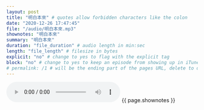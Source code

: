 ```yaml
---
layout: post
title: "明白本來" # quotes allow forbidden characters like the colon
date: "2020-12-26 17:47:45"
file: "/audio/明白本來.mp3"
shownotes: "明白本來"
summary: "明白本來"
duration: "file_duration" # audio length in min:sec
length: "file_length" # filesize in bytes
explicit: "no" # change to yes to flag with the explicit tag
block: "no" # change to yes to keep an episode from showing up in iTunes
# permalink: /1 # will be the ending part of the pages URL, delete to default to the title
---
```


<audio controls>
<source src="{{site.url}}{{site.baseurl}}{{ page.file }}" type="audio/x-mp3">
Your browser does not support the audio element.
</audio>
{{ page.shownotes }}
